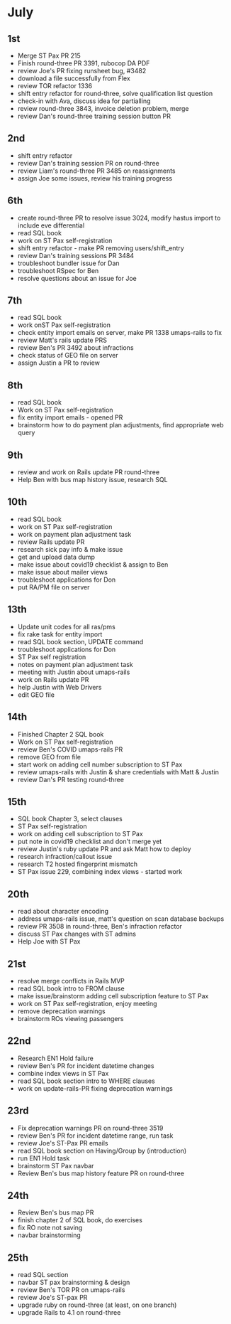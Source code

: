 # July
## 1st
  - Merge ST Pax PR 215
  - Finish round-three PR 3391, rubocop DA PDF
  - review Joe's PR fixing runsheet bug, #3482
  - download a file successfully from Flex
  - review TOR refactor 1336
  - shift entry refactor for round-three, solve qualification list question
  - check-in with Ava, discuss idea for partialling
  - review round-three 3843, invoice deletion problem, merge
  - review Dan's round-three training session button PR 
## 2nd
  - shift entry refactor
  - review Dan's training session PR on round-three
  - review Liam's round-three PR 3485 on reassignments
  - assign Joe some issues, review his training progress
## 6th
  - create round-three PR to resolve issue 3024, modify hastus import to include eve differential
  - read SQL book
  - work on ST Pax self-registration
  - shift entry refactor - make PR removing users/shift_entry
  - review Dan's training sessions PR 3484
  - troubleshoot bundler issue for Dan
  - troubleshoot RSpec for Ben
  - resolve questions about an issue for Joe
## 7th
  - read SQL book
  - work onST Pax self-registration
  - check entity import emails on server, make PR 1338 umaps-rails to fix
  - review Matt's rails update PRS
  - review Ben's PR 3492 about infractions
  - check status of GEO file on server
  - assign Justin a PR to review
## 8th
  - read SQL book
  - Work on ST Pax self-registration
  - fix entity import emails - opened PR
  - brainstorm how to do payment plan adjustments, find appropriate web query
## 9th
  - review and work on Rails update PR round-three
  - Help Ben with bus map history issue, research SQL
## 10th
  - read SQL book
  - work on ST Pax self-registration
  - work on payment plan adjustment task
  - review Rails update PR
  - research sick pay info & make issue
  - get and upload data dump
  - make issue about covid19 checklist & assign to Ben
  - make issue about mailer views
  - troubleshoot applications for Don
  - put RA/PM file on server
## 13th
  - Update unit codes for all ras/pms
  - fix rake task for entity import
  - read SQL book section, UPDATE command
  - troubleshoot applications for Don
  - ST Pax self registration
  - notes on payment plan adjustment task
  - meeting with Justin about umaps-rails
  - work on Rails update PR
  - help Justin with Web Drivers
  - edit GEO file
## 14th
  - Finished Chapter 2 SQL book
  - Work on ST Pax self-registration
  - review Ben's COVID umaps-rails PR
  - remove GEO from file
  - start work on adding cell number subscription to ST Pax
  - review umaps-rails with Justin & share credentials with Matt & Justin
  - review Dan's PR testing round-three
## 15th
  - SQL book Chapter 3, select clauses
  - ST Pax self-registration
  - work on adding cell subscription to ST Pax
  - put note in covid19 checklist and don't merge yet
  - review Justin's ruby update PR and ask Matt how to deploy
  - research infraction/callout issue
  - research T2 hosted fingerprint mismatch
  - ST Pax issue 229, combining index views - started work
## 20th
  - read about character encoding
  - address umaps-rails issue, matt's question on scan database backups
  - review PR 3508 in round-three, Ben's infraction refactor
  - discuss ST Pax changes with ST admins
  - Help Joe with ST Pax
## 21st
  - resolve merge conflicts in Rails MVP
  - read SQL book intro to FROM clause
  - make issue/brainstorm adding cell subscription feature to ST Pax
  - work on ST Pax self-registration, enjoy meeting
  - remove deprecation warnings
  - brainstorm ROs viewing passengers
## 22nd
  - Research EN1 Hold failure
  - review Ben's PR for incident datetime changes
  - combine index views in ST Pax
  - read SQL book section intro to WHERE clauses
  - work on update-rails-PR fixing deprecation warnings
## 23rd
  - Fix deprecation warnings PR on round-three 3519
  - review Ben's PR for incident datetime range, run task
  - review Joe's ST-Pax PR emails
  - read SQL book section on Having/Group by (introduction)
  - run EN1 Hold task
  - brainstorm ST Pax navbar
  - Review Ben's bus map history feature PR on round-three
## 24th
  - Review Ben's bus map PR
  - finish chapter 2 of SQL book, do exercises
  - fix RO note not saving
  - navbar brainstorming
## 25th
  - read SQL section
  - navbar ST pax brainstorming & design
  - review Ben's TOR PR on umaps-rails
  - review Joe's ST-pax PR
  - upgrade ruby on round-three (at least, on one branch)
  - upgrade Rails to 4.1 on round-three
